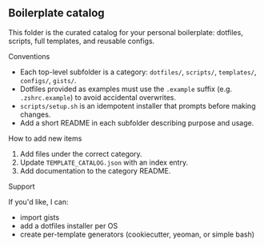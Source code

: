 ## Boilerplate catalog

This folder is the curated catalog for your personal boilerplate: dotfiles, scripts, full templates, and reusable configs.

Conventions

- Each top-level subfolder is a category: `dotfiles/`, `scripts/`, `templates/`, `configs/`, `gists/`.
- Dotfiles provided as examples must use the `.example` suffix (e.g. `.zshrc.example`) to avoid accidental overwrites.
- `scripts/setup.sh` is an idempotent installer that prompts before making changes.
- Add a short README in each subfolder describing purpose and usage.

How to add new items

1. Add files under the correct category.
2. Update `TEMPLATE_CATALOG.json` with an index entry.
3. Add documentation to the category README.

Support

If you'd like, I can:
- import gists
- add a dotfiles installer per OS
- create per-template generators (cookiecutter, yeoman, or simple bash)
